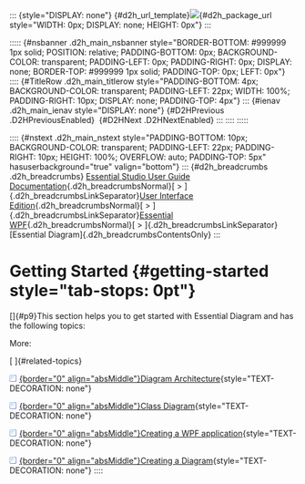 ::: {style="DISPLAY: none"}
[](ms-xhelp:///?Id=d2h_url_template){#d2h_url_template}![](!package_url!){#d2h_package_url style="WIDTH: 0px; DISPLAY: none; HEIGHT: 0px"}
:::

::::: {#nsbanner .d2h_main_nsbanner style="BORDER-BOTTOM: #999999 1px solid; POSITION: relative; PADDING-BOTTOM: 0px; BACKGROUND-COLOR: transparent; PADDING-LEFT: 0px; PADDING-RIGHT: 0px; DISPLAY: none; BORDER-TOP: #999999 1px solid; PADDING-TOP: 0px; LEFT: 0px"}
:::: {#TitleRow .d2h_main_titlerow style="PADDING-BOTTOM: 4px; BACKGROUND-COLOR: transparent; PADDING-LEFT: 22px; WIDTH: 100%; PADDING-RIGHT: 10px; DISPLAY: none; PADDING-TOP: 4px"}
::: {#ienav .d2h_main_ienav style="DISPLAY: none"}
[](ms-xhelp:///?Id=e49ef3cb-690b-4448-83af-28c18d2fc5c6){#D2HPrevious .D2HPreviousEnabled}  [](ms-xhelp:///?Id=13e3ac00-b902-4204-8731-38db68c5c6fc){#D2HNext .D2HNextEnabled}
:::
::::
:::::

:::: {#nstext .d2h_main_nstext style="PADDING-BOTTOM: 10px; BACKGROUND-COLOR: transparent; PADDING-LEFT: 22px; PADDING-RIGHT: 10px; HEIGHT: 100%; OVERFLOW: auto; PADDING-TOP: 5px" hasuserbackground="true" valign="bottom"}
::: {#d2h_breadcrumbs .d2h_breadcrumbs}
[Essential Studio User Guide Documentation](ms-xhelp:///?Id=12457748-09e3-4d74-a240-8e049cedf030){.d2h_breadcrumbsNormal}[ \> ]{.d2h_breadcrumbsLinkSeparator}[User Interface Edition](ms-xhelp:///?Id=c29296b7-531c-413b-a0ec-488ca1f7f669){.d2h_breadcrumbsNormal}[ \> ]{.d2h_breadcrumbsLinkSeparator}[Essential WPF](ms-xhelp:///?Id=7f4f82c5-151c-4262-94d0-75c4626c77bc){.d2h_breadcrumbsNormal}[ \> ]{.d2h_breadcrumbsLinkSeparator}[Essential Diagram]{.d2h_breadcrumbsContentsOnly}
:::

# Getting Started {#getting-started style="tab-stops: 0pt"}

[]{#p9}This section helps you to get started with Essential Diagram and has the following topics:

More:

[ ]{#related-topics}

[![](button.gif){border="0" align="absMiddle"}Diagram Architecture](ms-xhelp:///?Id=13e3ac00-b902-4204-8731-38db68c5c6fc){style="TEXT-DECORATION: none"}

[![](button.gif){border="0" align="absMiddle"}Class Diagram](ms-xhelp:///?Id=33751d65-5b2d-4ab6-aee1-95d79273d2cd){style="TEXT-DECORATION: none"}

[![](button.gif){border="0" align="absMiddle"}Creating a WPF application](ms-xhelp:///?Id=0b45ca3c-7c52-42bc-ae85-d15079d2b612){style="TEXT-DECORATION: none"}

[![](button.gif){border="0" align="absMiddle"}Creating a Diagram](ms-xhelp:///?Id=e0b230dc-c754-4d57-8e86-d18830e36ce4){style="TEXT-DECORATION: none"}
::::
